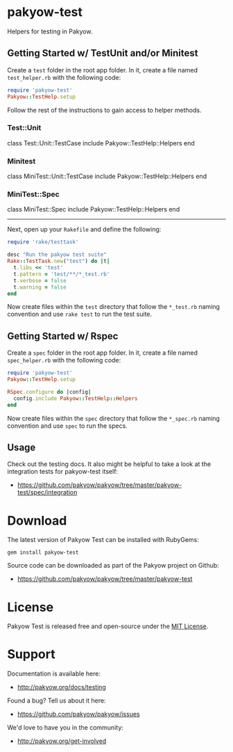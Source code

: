# pakyow-test

Helpers for testing in Pakyow.

## Getting Started w/ TestUnit and/or Minitest

Create a `test` folder in the root app folder. In it, create a file named
`test_helper.rb` with the following code:

```ruby
require 'pakyow-test'
Pakyow::TestHelp.setup
```

Follow the rest of the instructions to gain access to helper methods.

### Test::Unit

class Test::Unit::TestCase
  include Pakyow::TestHelp::Helpers
end

### Minitest

class MiniTest::Unit::TestCase
  include Pakyow::TestHelp::Helpers
end

### MiniTest::Spec

class MiniTest::Spec
  include Pakyow::TestHelp::Helpers
end

---

Next, open up your `Rakefile` and define the following:

```ruby
require 'rake/testtask'

desc "Run the pakyow test suite"
Rake::TestTask.new("test") do |t|
  t.libs << 'test'
  t.pattern = 'test/**/*_test.rb'
  t.verbose = false
  t.warning = false
end
```

Now create files within the `test` directory that follow the `*_test.rb` naming
convention and use `rake test` to run the test suite.

## Getting Started w/ Rspec

Create a `spec` folder in the root app folder. In it, create a file named
`spec_helper.rb` with the following code:

```ruby
require 'pakyow-test'
Pakyow::TestHelp.setup

RSpec.configure do |config|
  config.include Pakyow::TestHelp::Helpers
end
```

Now create files within the `spec` directory that follow the `*_spec.rb` naming
convention and use `spec` to run the specs.

## Usage

Check out the testing docs. It also might be helpful to take a look at the
integration tests for pakyow-test itself:

- https://github.com/pakyow/pakyow/tree/master/pakyow-test/spec/integration

# Download

The latest version of Pakyow Test can be installed with RubyGems:

```
gem install pakyow-test
```

Source code can be downloaded as part of the Pakyow project on Github:

- https://github.com/pakyow/pakyow/tree/master/pakyow-test

# License

Pakyow Test is released free and open-source under the [MIT
License](http://opensource.org/licenses/MIT).

# Support

Documentation is available here:

- http://pakyow.org/docs/testing

Found a bug? Tell us about it here:

- https://github.com/pakyow/pakyow/issues

We'd love to have you in the community:

- http://pakyow.org/get-involved
